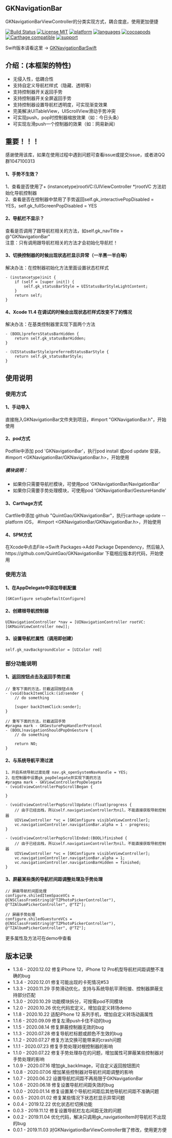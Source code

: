 ## GKNavigationBar
GKNavigationBarViewController的分类实现方式，耦合度底，使用更加便捷

[![Build Status](http://img.shields.io/travis/QuintGao/GKNavigationBar/master.svg?style=flat)](https://travis-ci.org/QuintGao/GKNavigationBar)
[![License MIT](https://img.shields.io/badge/license-MIT-green.svg?style=flat)](https://raw.githubusercontent.com/QuintGao/GKNavigationBar/master/LICENSE)
[![platform](http://img.shields.io/cocoapods/p/GKNavigationBar.svg?style=flat)](http://cocoadocs.org/docsets/GKNavigationBar)
[![languages](https://img.shields.io/badge/language-objective--c-blue.svg)](#)
[![cocoapods](http://img.shields.io/cocoapods/v/GKNavigationBar.svg?style=flat)](https://cocoapods.org/pods/GKNavigationBar)
[![Carthage compatible](https://img.shields.io/badge/Carthage-compatible-4BC51D.svg?style=flat)](https://github.com/QuintGao/GKNavigationBar)
[![support](https://img.shields.io/badge/support-ios%208%2B-orange.svg)](#) 


Swift版本请看这里 → [GKNavigationBarSwift](https://github.com/QuintGao/GKNavigationBarSwift)

## 介绍：(本框架的特性)

* 无侵入性，低耦合性
* 支持自定义导航栏样式（隐藏、透明等）
* 支持控制器开关返回手势
* 支持控制器开关全屏返回手势
* 支持控制器设置导航栏透明度，可实现渐变效果
* 完美解决UITableView，UIScrollView滑动手势冲突
* 可实现push，pop时控制器缩放效果（如：今日头条）
* 可实现左滑push一个控制器的效果（如：网易新闻）

## 重要！！！
感谢使用该库，如果在使用过程中遇到问题可查看issue或提交issue，或者进QQ群1047100313  

#### 1、手势不生效？
1、查看是否使用了+ (instancetype)rootVC:(UIViewController *)rootVC 方法初始化导航控制器  
2、查看是否在控制器中禁用了手势返回self.gk_interactivePopDisabled = YES，self.gk_fullScreenPopDisabled = YES

#### 2、导航栏不显示？
查看是否调用了跟导航栏相关的方法，如self.gk_navTitle = @"GKNavigationBar"  
注意：只有调用跟导航栏相关的方法才会初始化导航栏！

#### 3、切换控制器的时候出现状态栏显示异常（一半黑一半白等）
解决办法：在控制器初始化方法里面设置状态栏样式
```
- (instancetype)init {
    if (self = [super init]) {
        self.gk_statusBarStyle = UIStatusBarStyleLightContent;
    }
    return self;
}
```
#### 4、Xcode 11.4 在调试的时候会出现状态栏样式改变不了的情况
解决办法：在基类控制器里实现下面两个方法
```
- (BOOL)prefersStatusBarHidden {
    return self.gk_statusBarHidden;
}

- (UIStatusBarStyle)preferredStatusBarStyle {
    return self.gk_statusBarStyle;
}
```

## 使用说明

### 使用方式
#### 1、手动导入
直接拖入GKNavigationBar文件夹到项目，#import "GKNavigationBar.h"，开始使用

#### 2、pod方式 
Podfile中添加 pod 'GKNavigationBar'，执行pod install 或pod update 安装，
#import <GKNavigationBar/GKNavigationBar.h>，开始使用

##### 模块说明：
* 如果你只需要导航栏模块，可使用pod 'GKNavigationBar/NavigationBar'
* 如果你只需要手势处理模块，可使用pod 'GKNavigationBar/GestureHandle'

#### 3、Carthage方式
Cartfile中添加 github "QuintGao/GKNavigationBar"，执行carthage update --platform iOS，
#import <GKNavigationBar/GKNavigationBar.h>，开始使用

#### 4、SPM方式
在Xcode中点击File->Swift Packages->Add Package Dependency，然后输入https://github.com/QuintGao/GKNavigationBar
下载相应版本的代码，开始使用

### 使用方法
#### 1、在AppDelegate中添加导航配置

```
[GKConfigure setupDefaultConfigure]
```

#### 2、创建根导航控制器

```
UINavigationController *nav = [UINavigationController rootVC:[GKMainViewController new]];
```

#### 3、设置导航栏属性（调用即创建）
```
self.gk_navBackgroundColor = [UIColor red]
```

### 部分功能说明
#### 1、返回按钮点击及返回手势拦截
```
// 重写下面的方法，拦截返回按钮点击
- (void)backItemClick:(id)sender {
    // do something
    
    [super backItemClick:sender];
}
```

```
// 重写下面的方法，拦截返回手势
#pragma mark - GKGesturePopHandlerProtocol
- (BOOL)navigationShouldPopOnGesture {
    // do something
    
    return NO;
}
```

#### 2、与系统导航平滑过渡
```
1、开启系统导航过渡处理 nav.gk_openSystemNavHandle = YES;
2、在控制器中设置gk_popDelegate并实现下面的方法
#pragma mark - GKViewControllerPopDelegate
- (void)viewControllerPopScrollBegan {
    
}

- (void)viewControllerPopScrollUpdate:(float)progress {
    // 由于已经出栈，所以self.navigationController为nil，不能直接获取导航控制器
    UIViewController *vc = [GKConfigure visibleViewController];
    vc.navigationController.navigationBar.alpha = 1 - progress;
}

- (void)viewControllerPopScrollEnded:(BOOL)finished {
    // 由于已经出栈，所以self.navigationController为nil，不能直接获取导航控制器
    UIViewController *vc = [GKConfigure visibleViewController];
    vc.navigationController.navigationBar.alpha = 1;
    vc.navigationController.navigationBarHidden = finished;
}

```

#### 3、屏蔽某些类的导航栏间距调整处理及手势处理
```
// 屏蔽导航栏间距处理
configure.shiledItemSpaceVCs = @[NSClassFromString(@"TZPhotoPickerController"), @"TZAlbumPickerController", @"TZ"];
```

```
// 屏蔽手势处理
configure.shiledGuestureVCs = @[NSClassFromString(@"TZPhotoPickerController"), @"TZAlbumPickerController", @"TZ"];
```

更多属性及方法可在demo中查看

## 版本记录

* 1.3.6 - 2020.12.02 修复iPhone 12，iPhone 12 Pro机型导航栏间距调整不准确的bug
* 1.3.4 - 2020.12.01 修复可能出现的卡死情况#53
* 1.3.3 - 2020.11.29 手势滑动优化，支持与系统导航平滑衔接、控制器屏蔽支持部分匹配
* 1.3.0 - 2020.10.29 功能模块拆分，可按需pod不同模块
* 1.2.0 - 2020.10.26 优化代码宏定义，增加自定义转场demo
* 1.1.8 - 2020.10.22 适配iPhone 12 系列手机，增加自定义转场动画属性
* 1.1.6 - 2020.09.09 修复左滑push卡住不动的bug
* 1.1.5 - 2020.08.14 修复屏蔽控制器无效的bug
* 1.1.3 - 2020.07.28 修复导航栏标题或颜色不生效的bug
* 1.1.2 - 2020.07.27 修复方法交换可能带来的crash问题
* 1.1.1 - 2020.07.23 修复手势处理对根控制器的影响
* 1.1.0 - 2020.07.22 修复手势处理存在的问题，增加属性可屏蔽某些控制器对手势处理的影响
* 1.0.9 - 2020.07.16 增加gk_backImage，可自定义返回按钮图片
* 1.0.8 - 2020.07.06 增加某些控制器对导航栏间距调整的影响
* 1.0.7 - 2020.06.22 设置导航栏间距不再局限于GKNavigationBar
* 1.0.6 - 2020.06.18 修复设置导航栏间距失效的bug
* 1.0.0 - 2020.01.14 修复设置某个导航栏间距后其他导航栏间距不准确问题
* 0.0.5 - 2020.01.02 修复某些情况下状态栏显示异常问题
* 0.0.4 - 2019.12.22 优化状态栏切换功能
* 0.0.3 - 2019.11.12 修复设置导航栏左右间距无效的问题
* 0.0.2 - 2019.11.04 优化代码，解决只调用gk_navigationItem时导航栏不出现的bug
* 0.0.1 - 2019.11.03 对GKNavigationBarViewController做了修改，使用更方便
